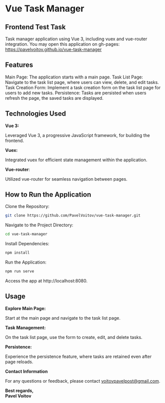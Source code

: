 # Vue Task Manager
## Frontend Test Task
Task manager application using Vue 3, including vuex and vue-router integration.
You may open this application on gh-pages: https://pavelvoitov.github.io/vue-task-manager

## Features
Main Page:
The application starts with a main page.
Task List Page:
Navigate to the task list page, where users can view, delete, and edit tasks.
Task Creation Form:
Implement a task creation form on the task list page for users to add new tasks.
Persistence:
Tasks are persisted when users refresh the page, the saved tasks are displayed.

## Technologies Used
**Vue 3:**

Leveraged Vue 3, a progressive JavaScript framework, for building the frontend.

**Vuex:**

Integrated vuex for efficient state management within the application.

**Vue-router**:

Utilized vue-router for seamless navigation between pages.

## How to Run the Application
Clone the Repository:

 ```bash
git clone https://github.com/PavelVoitov/vue-task-manager.git
   ```

Navigate to the Project Directory:

```bash
cd vue-task-manager
```
Install Dependencies:

```bash
npm install
```
Run the Application:

```bash
npm run serve
```
Access the app at http://localhost:8080.

## Usage
**Explore Main Page:**

Start at the main page and navigate to the task list page.

**Task Management:**

On the task list page, use the form to create, edit, and delete tasks.

**Persistence:**

Experience the persistence feature, where tasks are retained even after page reloads.

**Contact Information**

For any questions or feedback, please contact [voitovpavelpost@gmail.com](mailto:voitovpavelpost@gmail.com).

**Best regards,  
Pavel Voitov**